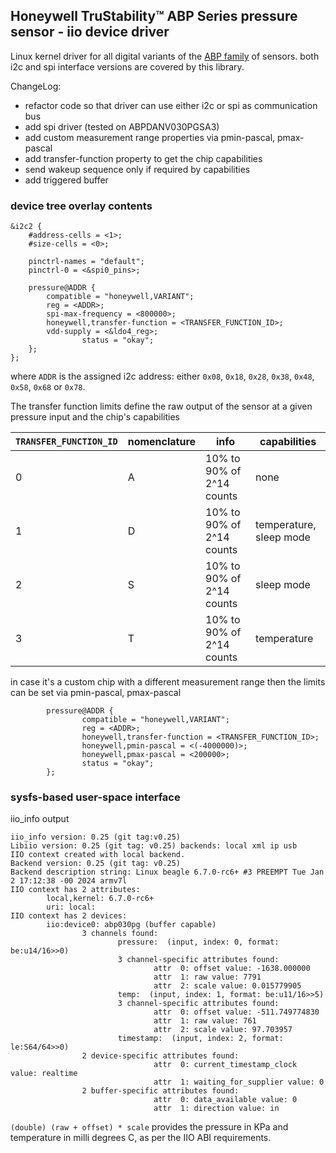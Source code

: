 
## Honeywell TruStability™ ABP Series pressure sensor - iio device driver

Linux kernel driver for all digital variants of the [ABP family](https://sps.honeywell.com/us/en/products/advanced-sensing-technologies/healthcare-sensing/board-mount-pressure-sensors/basic-abp-series#resources) of sensors.
both i2c and spi interface versions are covered by this library.

ChangeLog:

 * refactor code so that driver can use either i2c or spi as communication bus
 * add spi driver (tested on ABPDANV030PGSA3)
 * add custom measurement range properties via pmin-pascal, pmax-pascal
 * add transfer-function property to get the chip capabilities
 * send wakeup sequence only if required by capabilities
 * add triggered buffer

### device tree overlay contents

```
&i2c2 {
	#address-cells = <1>;
	#size-cells = <0>;

	pinctrl-names = "default";
	pinctrl-0 = <&spi0_pins>;

	pressure@ADDR {
		compatible = "honeywell,VARIANT";
		reg = <ADDR>;
		spi-max-frequency = <800000>;
		honeywell,transfer-function = <TRANSFER_FUNCTION_ID>;
		vdd-supply = <&ldo4_reg>;
                status = "okay";
	};
};
```

where ```ADDR``` is the assigned i2c address: either ```0x08```, ```0x18```, ```0x28```, ```0x38```, ```0x48```, ```0x58```, ```0x68``` or ```0x78```.

The transfer function limits define the raw output of the sensor at a given pressure input and the chip's capabilities

```TRANSFER_FUNCTION_ID``` | nomenclature | info | capabilities
--- | --- | --- | ---
0 | A | 10% to 90% of 2^14 counts | none
1 | D | 10% to 90% of 2^14 counts | temperature, sleep mode
2 | S | 10% to 90% of 2^14 counts | sleep mode
3 | T | 10% to 90% of 2^14 counts | temperature

in case it's a custom chip with a different measurement range then the limits can be set via pmin-pascal, pmax-pascal

```
        pressure@ADDR {
                compatible = "honeywell,VARIANT";
                reg = <ADDR>;
                honeywell,transfer-function = <TRANSFER_FUNCTION_ID>;
                honeywell,pmin-pascal = <(-4000000)>;
                honeywell,pmax-pascal = <200000>;
                status = "okay";
        };
```

### sysfs-based user-space interface

iio_info output

```
iio_info version: 0.25 (git tag:v0.25)
Libiio version: 0.25 (git tag: v0.25) backends: local xml ip usb
IIO context created with local backend.
Backend version: 0.25 (git tag: v0.25)
Backend description string: Linux beagle 6.7.0-rc6+ #3 PREEMPT Tue Jan  2 17:12:38 -00 2024 armv7l
IIO context has 2 attributes:
        local,kernel: 6.7.0-rc6+
        uri: local:
IIO context has 2 devices:
        iio:device0: abp030pg (buffer capable)
                3 channels found:
                        pressure:  (input, index: 0, format: be:u14/16>>0)
                        3 channel-specific attributes found:
                                attr  0: offset value: -1638.000000
                                attr  1: raw value: 7791
                                attr  2: scale value: 0.015779905
                        temp:  (input, index: 1, format: be:u11/16>>5)
                        3 channel-specific attributes found:
                                attr  0: offset value: -511.749774830
                                attr  1: raw value: 761
                                attr  2: scale value: 97.703957
                        timestamp:  (input, index: 2, format: le:S64/64>>0)
                2 device-specific attributes found:
                                attr  0: current_timestamp_clock value: realtime
                                attr  1: waiting_for_supplier value: 0
                2 buffer-specific attributes found:
                                attr  0: data_available value: 0
                                attr  1: direction value: in
```

```(double) (raw + offset) * scale``` provides the pressure in KPa and temperature in milli degrees C, as per the IIO ABI requirements.


